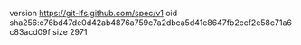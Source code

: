 version https://git-lfs.github.com/spec/v1
oid sha256:c76bd47de0d42ab4876a759c7a2dbca5d41e8647fb2ccf2e58c71a6c83acd09f
size 2971
